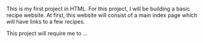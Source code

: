 This is my first project in HTML. For this project, I will be building a basic recipe website. At first, this website will consist of a main index page which will have links to a few recipes.

This project will require me to ...